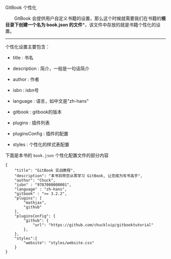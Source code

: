 GitBook 个性化

&emsp;&emsp;GitBook 会提供用户自定义书籍的设置，那么这个时候就需要我们在书籍的**根目录下创建一个名为 book.json 的文件***，该文件中存放的就是书籍个性化的设置。

***

个性化设置主要包含：

* title : 书名

* description : 简介，一般是一句话简介

* author : 作者

* isbn : isbn号

* language : 语言，如中文是"zh-hans" 

* gitbook : gitbook的版本

* plugins : 插件列表

* pluginsConfig : 插件的配置

* styles : 个性化的样式表配置

下面是本书的 ```book.json``` 个性化配置文件的部分内容

```
{
    "title": "GitBook 实战教程",
    "description": "本书将带您从零学习 GitBook, 让您成为写书高手",
    "author": "Chuck",
    "isbn" : "9787000000001",
    "language" : "zh-hans",
    "gitbook" : ">= 3.2.2",
    "plugins": [
        "mathjax",
        "github"
    ],
    "pluginsConfig": {
        "github": {
            "url": "https://github.com/chucklvip/gitbooktutorial"
        },
    },
    "styles":{
        "website": "styles/website.css"
    }
}


```